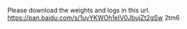 Please download the weights and logs in this url.
https://pan.baidu.com/s/1uvYKWOh1eIV0JbujZt2gSw
2tm6
